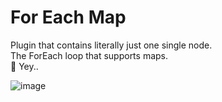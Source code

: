 # For Each Map
Plugin that contains literally just one single node.  
The ForEach loop that supports maps.  
🎉 Yey.. 

![image](https://github.com/user-attachments/assets/65af6c18-11b7-446c-a45e-de56eca50d8c)
